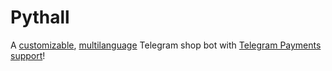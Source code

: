 # Pythall

A [customizable](/config/template_config.toml), [multilanguage](/strings) Telegram shop bot with [Telegram Payments support](https://core.telegram.org/bots/payments)!  
